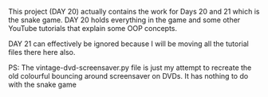 This project (DAY 20) actually contains the work for Days 20 and 21 which is the snake game. 
DAY 20 holds everything in the game and some other YouTube tutorials that explain some OOP concepts. 

DAY 21 can effectively be ignored because I will be moving all the tutorial files there here also. 


PS: The vintage-dvd-screensaver.py file is just my attempt to recreate the old colourful bouncing around screensaver
on DVDs. It has nothing to do with the snake game